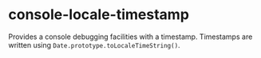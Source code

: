 # console-locale-timestamp
Provides a console debugging facilities with a timestamp. Timestamps are written using `Date.prototype.toLocaleTimeString()`.
